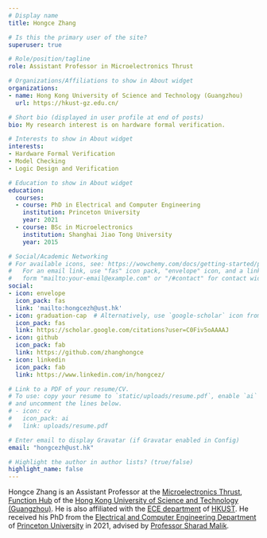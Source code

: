 ```yaml
---
# Display name
title: Hongce Zhang

# Is this the primary user of the site?
superuser: true

# Role/position/tagline
role: Assistant Professor in Microelectronics Thrust

# Organizations/Affiliations to show in About widget
organizations:
- name: Hong Kong University of Science and Technology (Guangzhou)
  url: https://hkust-gz.edu.cn/

# Short bio (displayed in user profile at end of posts)
bio: My research interest is on hardware formal verification.

# Interests to show in About widget
interests:
- Hardware Formal Verification
- Model Checking
- Logic Design and Verification

# Education to show in About widget
education:
  courses:
  - course: PhD in Electrical and Computer Engineering
    institution: Princeton University
    year: 2021
  - course: BSc in Microelectronics
    institution: Shanghai Jiao Tong University
    year: 2015

# Social/Academic Networking
# For available icons, see: https://wowchemy.com/docs/getting-started/page-builder/#icons
#   For an email link, use "fas" icon pack, "envelope" icon, and a link in the
#   form "mailto:your-email@example.com" or "/#contact" for contact widget.
social:
- icon: envelope
  icon_pack: fas
  link: 'mailto:hongcezh@ust.hk'
- icon: graduation-cap  # Alternatively, use `google-scholar` icon from `ai` icon pack
  icon_pack: fas
  link: https://scholar.google.com/citations?user=C0Fiv5oAAAAJ
- icon: github
  icon_pack: fab
  link: https://github.com/zhanghongce
- icon: linkedin
  icon_pack: fab
  link: https://www.linkedin.com/in/hongcez/

# Link to a PDF of your resume/CV.
# To use: copy your resume to `static/uploads/resume.pdf`, enable `ai` icons in `params.toml`, 
# and uncomment the lines below.
# - icon: cv
#   icon_pack: ai
#   link: uploads/resume.pdf

# Enter email to display Gravatar (if Gravatar enabled in Config)
email: "hongcezh@ust.hk"

# Highlight the author in author lists? (true/false)
highlight_name: false
---
```


Hongce Zhang is an Assistant Professor at the [Microelectronics Thrust](https://hkust-gz.edu.cn/academics/four-hubs/function-hub/microelectronics), [Function Hub](https://hkust-gz.edu.cn/academics/four-hubs/function-hub) of the [Hong Kong University of Science and Technology (Guangzhou)](https://hkust-gz.edu.cn/). He is also affiliated with the [ECE department](https://ece.hkust.edu.hk/) of [HKUST](https://hkust.edu.hk/).
 He received his PhD from the [Electrical and Computer Engineering Department](https://ece.princeton.edu/) of [Princeton University](https://www.princeton.edu/) in 2021, advised by [Professor Sharad Malik](https://www.princeton.edu/~sharad/). 



 <!--- {{< icon name="download" pack="fas" >}} Download my {{< staticref "uploads/cv_4.pdf" "newtab" >}}CV{{< /staticref >}}. ---> 
